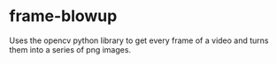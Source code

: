 frame-blowup
============

Uses the opencv python library to get every frame of a video and turns them into a series of png images.
